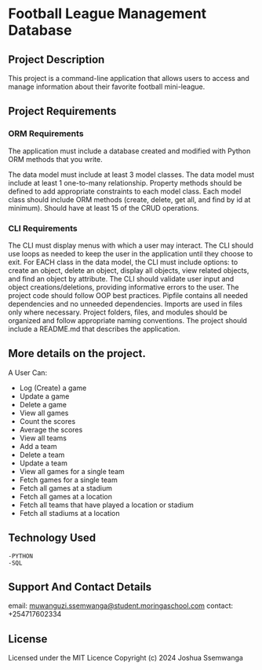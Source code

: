 
# Football League Management Database 

## Project Description 
This project is a command-line application that allows users to access and manage information about their favorite football mini-league.

## Project Requirements
### ORM Requirements
The application must include a database created and modified with Python ORM methods that you write.

The data model must include at least 3 model classes.
The data model must include at least 1 one-to-many relationship.
Property methods should be defined to add appropriate constraints to each model class.
Each model class should include ORM methods (create, delete, get all, and find by id at minimum).
Should have at least 15 of the CRUD operations.
### CLI Requirements
The CLI must display menus with which a user may interact.
The CLI should use loops as needed to keep the user in the application until they choose to exit.
For EACH class in the data model, the CLI must include options: to create an object, delete an object, display all objects, view related objects, and find an object by attribute.
The CLI should validate user input and object creations/deletions, providing informative errors to the user.
The project code should follow OOP best practices.
Pipfile contains all needed dependencies and no unneeded dependencies.
Imports are used in files only where necessary.
Project folders, files, and modules should be organized and follow appropriate naming conventions.
The project should include a README.md that describes the application.

## More details on the project.
A User Can:
- Log (Create) a game
- Update a game
- Delete a game
- View all games
- Count the scores
- Average the scores
- View all teams
- Add a team
- Delete a team
- Update a team
- View all games for a single team
- Fetch games for a single team
- Fetch all games at a stadium
- Fetch all games at a location
- Fetch all teams that have played a location or stadium
- Fetch all stadiums at a location

## Technology Used
    -PYTHON
    -SQL

## Support And Contact Details

email: muwanguzi.ssemwanga@student.moringaschool.com
contact: +254717602334

## License
Licensed under the MIT Licence Copyright (c) 2024 Joshua Ssemwanga

    
